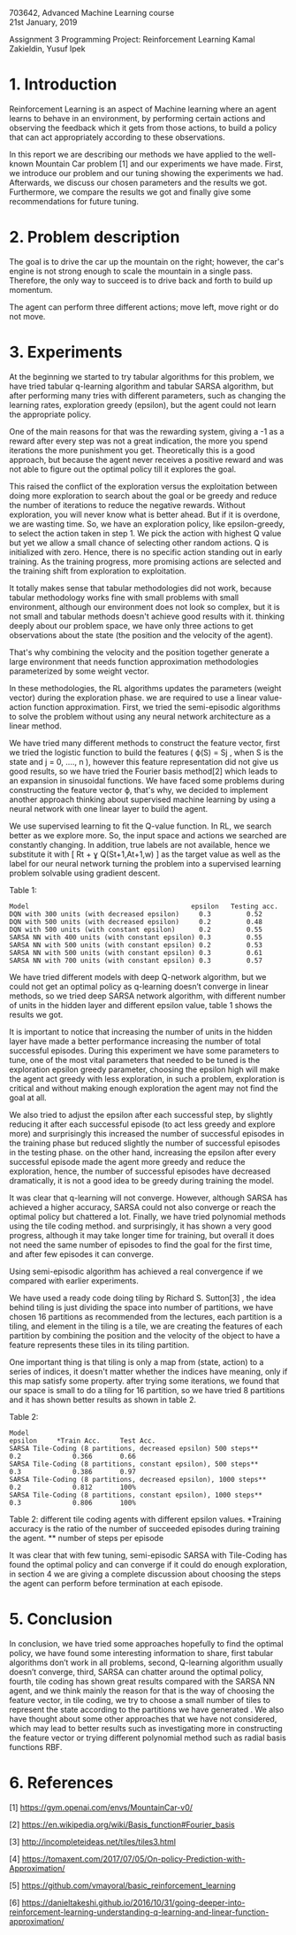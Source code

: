 703642, Advanced Machine Learning course	  				   
    21st January, 2019

Assignment 3
Programming Project: Reinforcement Learning
Kamal Zakieldin, Yusuf Ipek


# 1.	Introduction
Reinforcement Learning is an aspect of Machine learning where an agent learns to behave in an environment, by performing certain actions and observing the feedback which it gets from those actions, to build a policy that can act appropriately according to these observations.

In this report we are describing our methods we have applied to the well-known Mountain Car problem [1] and our experiments we have made. First, we introduce our problem and our tuning showing the experiments we had. Afterwards, we discuss our chosen parameters and the results we got. Furthermore, we compare the results we got and finally give some recommendations for future tuning.

# 2.	Problem description
The goal is to drive the car up the mountain on the right; however, the car's engine is not strong enough to scale the mountain in a single pass. Therefore, the only way to succeed is to drive back and forth to build up momentum.

The agent can perform three different actions; move left, move right or do not move.

								    
# 3.	Experiments
At the beginning we started to try tabular algorithms for this problem, we have tried tabular q-learning algorithm and tabular SARSA algorithm, but after performing many tries with different parameters, such as changing the learning rates, exploration greedy (epsilon), but the agent could not learn the appropriate policy.

One of the main reasons for that was the rewarding system, giving a -1 as a reward after every step was not a great indication, the more you spend iterations the more punishment you get. Theoretically this is a good approach, but because the agent never receives a positive reward and was not able to figure out the optimal policy till it explores the goal.

This raised the conflict of the exploration versus the exploitation between doing more exploration to search about the goal or be greedy and reduce the number of iterations to reduce the negative rewards. Without exploration, you will never know what is better ahead. But if it is overdone, we are wasting time. So, we have an exploration policy, like epsilon-greedy, to select the action taken in step 1. We pick the action with highest Q value but yet we allow a small chance of selecting other random actions. Q is initialized with zero. Hence, there is no specific action standing out in early training. As the training progress, more promising actions are selected and the training shift from exploration to exploitation.

It totally makes sense that tabular methodologies did not work, because tabular methodology works fine with small problems with small environment, although our environment does not look so complex, but it is not small and tabular methods doesn't achieve good results with it. thinking deeply about our problem space, we have only three actions to get observations about the state (the position and the velocity of the agent). 

That's why combining the velocity and the position together generate a large environment that needs function approximation methodologies parameterized by some weight vector.

In these methodologies, the RL algorithms updates the parameters (weight vector) during the exploration phase. we are required to use a linear value-action function approximation. 
First, we tried the semi-episodic algorithms to solve the problem without using any neural network architecture as a linear method.

We have tried many different methods to construct the feature vector, first we tried the logistic function to build the features ( ϕ(S) = Sj , when S is the state and j = 0, ...., n ), however this feature representation did not give us good results, so we have tried the  Fourier basis method[2] which leads to an expansion in sinusoidal functions.
We have faced some problems during constructing the feature vector ϕ, that's why, we decided to implement another approach thinking about supervised machine learning by using a neural network with one linear layer to build the agent. 

We use supervised learning to fit the Q-value function. In RL, we search better as we explore more. So, the input space and actions we searched are constantly changing. In addition, true labels are not available, hence we substitute it with [  Rt +  ɣ Q(St+1,At+1,w)   ] as the target value as well as the label for our neural network turning the problem into a supervised learning problem solvable using gradient descent.

Table 1:

	Model										  epsilon	Testing acc.
	DQN with 300 units (with decreased epsilon)		0.3			0.52 
	DQN with 500 units (with decreased epsilon)		0.2			0.48
	DQN with 500 units (with constant epsilon)		0.2			0.55 
	SARSA NN with 400 units (with constant epsilon)	0.3			0.55 
	SARSA NN with 500 units (with constant epsilon)	0.2			0.53 
	SARSA NN with 500 units (with constant epsilon)	0.3			0.61 
	SARSA NN with 700 units (with constant epsilon)	0.3			0.57

We have tried different models with deep Q-network algorithm, but we could not get an optimal policy as q-learning doesn’t converge in linear methods, so we tried deep SARSA network algorithm, with different number of units in the hidden layer and different epsilon value, table 1 shows the results we got.

It is important to notice that increasing the number of units in the hidden layer have made a better performance increasing the number of total successful episodes.
During this experiment we have some parameters to tune, one of the most vital parameters that needed to be tuned is the exploration epsilon greedy parameter, choosing the epsilon high will make the agent act greedy with less exploration, in such a problem, exploration is critical and without making enough exploration the agent may not find the goal at all. 

We also tried to adjust the epsilon after each successful step, by slightly reducing it after each successful episode (to act less greedy and explore more) and surprisingly this increased the number of successful episodes in the training phase but reduced slightly the number of successful episodes in the testing phase. on the other hand, increasing the epsilon after every successful episode made the agent more greedy and reduce the exploration, hence, the number of successful episodes have decreased dramatically, it is not a good idea to be greedy during training the model. 

It was clear that q-learning will not converge. However, although SARSA has achieved a higher accuracy, SARSA could not also converge or reach the optimal policy but chattered a lot.
Finally, we have tried polynomial methods using the tile coding method. and surprisingly, it has shown a very good progress, although it may take longer time for training, but overall it does not need the same number of episodes to find the goal for the first time, and after few episodes it can converge.

Using semi-episodic algorithm has achieved a real convergence if we compared with earlier experiments.

We have used a ready code doing tiling by Richard S. Sutton[3] , the idea behind tiling is just dividing the space into number of partitions, we have chosen 16 partitions as recommended from the lectures, each partition is a tiling, and element in the tiling is a tile, we are creating the features of each partition by combining the position and the velocity of the object to have a feature represents these tiles in its tiling partition. 

One important thing is that tiling is only a map from (state, action) to a series of indices, it doesn't matter whether the indices have meaning, only if this map satisfy some property. after trying some iterations, we found that our space is small to do a tiling for 16 partition, so we have tried 8 partitions and it has shown better results as shown in table 2.

Table 2:

	Model																epsilon		*Train Acc.		Test Acc.
	SARSA Tile-Coding (8 partitions, decreased epsilon) 500 steps** 	0.2				0.366		0.66 
	SARSA Tile-Coding (8 partitions, constant epsilon), 500 steps**		0.3				0.386		0.97
	SARSA Tile-Coding (8 partitions, decreased epsilon), 1000 steps**	0.2				0.812		100%
	SARSA Tile-Coding (8 partitions, constant epsilon), 1000 steps**	0.3				0.806		100%

Table 2: different tile coding agents with different epsilon values.
*Training accuracy is the ratio of the number of succeeded episodes during training the agent.
** number of steps per episode

It was clear that with few tuning, semi-episodic SARSA with Tile-Coding has found the optimal policy and can converge if it could do enough exploration, in section 4 we are giving a complete discussion about choosing the steps the agent can perform before termination at each episode. 

# 5.	Conclusion 
In conclusion, we have tried some approaches hopefully to find the optimal policy, we have found some interesting information to share, first tabular algorithms don’t work in all problems, second, Q-learning algorithm usually doesn’t converge, third, SARSA can chatter around the optimal policy, fourth, tile coding has shown great results compared with the SARSA NN agent, and we think mainly the reason for that is the way of choosing the feature vector, in tile coding, we try to choose a small number of tiles to represent the state according to the partitions we have generated . We also have thought about some other approaches that we have not considered, which may lead to better results such as investigating more in constructing the feature vector or trying different polynomial method such as radial basis functions RBF.

# 6.	References

[1] https://gym.openai.com/envs/MountainCar-v0/

[2] https://en.wikipedia.org/wiki/Basis_function#Fourier_basis 

[3] http://incompleteideas.net/tiles/tiles3.html 

[4] https://tomaxent.com/2017/07/05/On-policy-Prediction-with-Approximation/ 

[5] https://github.com/vmayoral/basic_reinforcement_learning 

[6] https://danieltakeshi.github.io/2016/10/31/going-deeper-into-reinforcement-learning-understanding-q-learning-and-linear-function-approximation/ 
